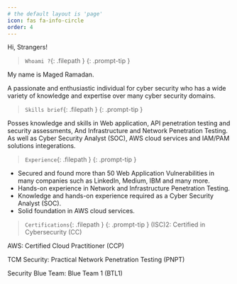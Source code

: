 ```yaml
---
# the default layout is 'page'
icon: fas fa-info-circle
order: 4
---
```



Hi, Strangers!

> `Whoami ?`{: .filepath }
{: .prompt-tip }


My name is Maged Ramadan.

A passionate and enthusiastic individual for cyber security who has a wide variety of knowledge and expertise over many cyber security domains.


> `Skills brief`{: .filepath }
{: .prompt-tip }

Posses knowledge and skills in Web application, API penetration testing and security assessments, And Infrastructure and Network Penetration Testing.
As well as Cyber Security Analyst (SOC), AWS cloud services and IAM/PAM solutions integerations.

> `Experience`{: .filepath }
{: .prompt-tip }


-	Secured and found more than 50 Web Application Vulnerabilities in many companies such as LinkedIn, Medium, IBM and many more.
-	Hands-on experience in Network and Infrastructure Penetration Testing.
-	Knowledge and hands-on experience required as a Cyber Security Analyst (SOC).
-	Solid foundation in AWS cloud services. 


> `Certifications`{: .filepath }
{: .prompt-tip }
(ISC)2: Certified in Cybersecurity (CC)					

AWS: Certified Cloud Practitioner (CCP)					

TCM Security: Practical Network Penetration Testing (PNPT)

Security Blue Team: Blue Team 1 (BTL1)